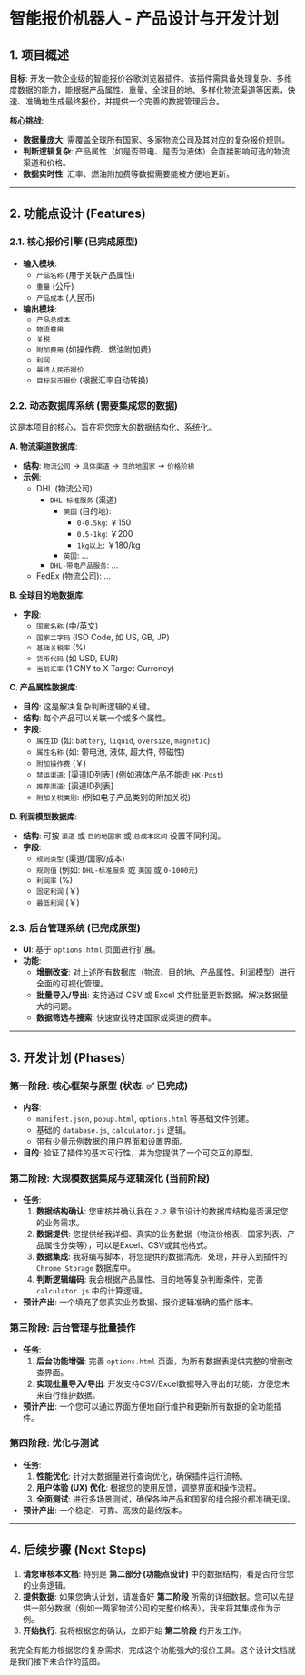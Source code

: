# 智能报价机器人 - 产品设计与开发计划

## 1. 项目概述

**目标**: 开发一款企业级的智能报价谷歌浏览器插件。该插件需具备处理复杂、多维度数据的能力，能根据产品属性、重量、全球目的地、多样化物流渠道等因素，快速、准确地生成最终报价，并提供一个完善的数据管理后台。

**核心挑战**:
- **数据量庞大**: 需覆盖全球所有国家、多家物流公司及其对应的复杂报价规则。
- **判断逻辑复杂**: 产品属性（如是否带电、是否为液体）会直接影响可选的物流渠道和价格。
- **数据实时性**: 汇率、燃油附加费等数据需要能被方便地更新。

---

## 2. 功能点设计 (Features)

### 2.1. 核心报价引擎 (已完成原型)
- **输入模块**:
  - `产品名称` (用于关联产品属性)
  - `重量` (公斤)
  - `产品成本` (人民币)
- **输出模块**:
  - `产品总成本`
  - `物流费用`
  - `关税`
  - `附加费用` (如操作费、燃油附加费)
  - `利润`
  - `最终人民币报价`
  - `目标货币报价` (根据汇率自动转换)

### 2.2. 动态数据库系统 (需要集成您的数据)
这是本项目的核心，旨在将您庞大的数据结构化、系统化。

**A. 物流渠道数据库**:
- **结构**: `物流公司` -> `具体渠道` -> `目的地国家` -> `价格阶梯`
- **示例**:
  - DHL (物流公司)
    - `DHL-标准服务` (渠道)
      - `美国` (目的地):
        - `0-0.5kg`: ￥150
        - `0.5-1kg`: ￥200
        - `1kg以上`: ￥180/kg
      - `英国`: ...
    - `DHL-带电产品服务`: ...
  - FedEx (物流公司): ...

**B. 全球目的地数据库**:
- **字段**:
  - `国家名称` (中/英文)
  - `国家二字码` (ISO Code, 如 US, GB, JP)
  - `基础关税率` (%)
  - `货币代码` (如 USD, EUR)
  - `当前汇率` (1 CNY to X Target Currency)

**C. 产品属性数据库**:
- **目的**: 这是解决复杂判断逻辑的关键。
- **结构**: 每个产品可以关联一个或多个属性。
- **字段**:
  - `属性ID` (如: `battery`, `liquid`, `oversize`, `magnetic`)
  - `属性名称` (如: 带电池, 液体, 超大件, 带磁性)
  - `附加操作费` (￥)
  - `禁运渠道`: [渠道ID列表] (例如液体产品不能走 `HK-Post`)
  - `推荐渠道`: [渠道ID列表]
  - `附加关税类别`: (例如电子产品类别的附加关税)

**D. 利润模型数据库**:
- **结构**: 可按 `渠道` 或 `目的地国家` 或 `总成本区间` 设置不同利润。
- **字段**:
  - `规则类型` (渠道/国家/成本)
  - `规则值` (例如: `DHL-标准服务` 或 `美国` 或 `0-1000元`)
  - `利润率` (%)
  - `固定利润` (￥)
  - `最低利润` (￥)

### 2.3. 后台管理系统 (已完成原型)
- **UI**: 基于 `options.html` 页面进行扩展。
- **功能**:
  - **增删改查**: 对上述所有数据库（物流、目的地、产品属性、利润模型）进行全面的可视化管理。
  - **批量导入/导出**: 支持通过 CSV 或 Excel 文件批量更新数据，解决数据量大的问题。
  - **数据筛选与搜索**: 快速查找特定国家或渠道的费率。

---

## 3. 开发计划 (Phases)

### **第一阶段: 核心框架与原型 (状态: ✅ 已完成)**
- **内容**:
  - `manifest.json`, `popup.html`, `options.html` 等基础文件创建。
  - 基础的 `database.js`, `calculator.js` 逻辑。
  - 带有少量示例数据的用户界面和设置界面。
- **目的**: 验证了插件的基本可行性，并为您提供了一个可交互的原型。

### **第二阶段: 大规模数据集成与逻辑深化 (当前阶段)**
- **任务**:
  1. **数据结构确认**: 您审核并确认我在 `2.2` 章节设计的数据库结构是否满足您的业务需求。
  2. **数据提供**: 您提供给我详细、真实的业务数据（物流价格表、国家列表、产品属性分类等），可以是Excel、CSV或其他格式。
  3. **数据集成**: 我将编写脚本，将您提供的数据清洗、处理，并导入到插件的 `Chrome Storage` 数据库中。
  4. **判断逻辑编码**: 我会根据产品属性、目的地等复杂判断条件，完善 `calculator.js` 中的计算逻辑。
- **预计产出**: 一个填充了您真实业务数据、报价逻辑准确的插件版本。

### **第三阶段: 后台管理与批量操作**
- **任务**:
  1. **后台功能增强**: 完善 `options.html` 页面，为所有数据表提供完整的增删改查界面。
  2. **实现批量导入/导出**: 开发支持CSV/Excel数据导入导出的功能，方便您未来自行维护数据。
- **预计产出**: 一个您可以通过界面方便地自行维护和更新所有数据的全功能插件。

### **第四阶段: 优化与测试**
- **任务**:
  1. **性能优化**: 针对大数据量进行查询优化，确保插件运行流畅。
  2. **用户体验 (UX) 优化**: 根据您的使用反馈，调整界面和操作流程。
  3. **全面测试**: 进行多场景测试，确保各种产品和国家的组合报价都准确无误。
- **预计产出**: 一个稳定、可靠、高效的最终版本。

---

## 4. 后续步骤 (Next Steps)

1.  **请您审核本文档**: 特别是 **第二部分 (功能点设计)** 中的数据结构，看是否符合您的业务逻辑。
2.  **提供数据**: 如果您确认计划，请准备好 **第二阶段** 所需的详细数据。您可以先提供一部分数据（例如一两家物流公司的完整价格表），我来将其集成作为示例。
3.  **开始执行**: 我将根据您的确认，立即开始 **第二阶段** 的开发工作。

我完全有能力根据您的复杂需求，完成这个功能强大的报价工具。这个设计文档就是我们接下来合作的蓝图。 